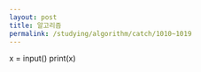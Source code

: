 ```yaml
---
layout: post
title: 알고리즘
permalink: /studying/algorithm/catch/1010~1019
---
```


x = input()
print(x)
